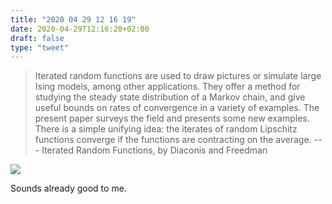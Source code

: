 ```yaml
---
title: "2020 04 29 12 16 19"
date: 2020-04-29T12:16:20+02:00
draft: false
type: "tweet"
---
```

> Iterated random functions are used to draw pictures or simulate large Ising models, among other applications. They offer a method for studying the steady state distribution of a Markov chain, and give useful bounds on rates of convergence in a variety of examples. The present paper surveys the field and presents some new examples. There is a simple unifying idea: the iterates of random Lipschitz functions converge if the functions are contracting on the average. --- Iterated Random Functions, by Diaconis and Freedman

![](/img/2020-04-29-12-16-04.png)

Sounds already good to me.
